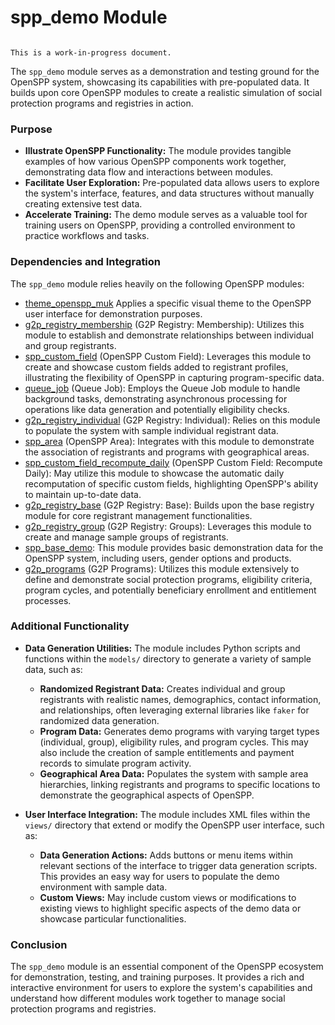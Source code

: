 # spp_demo Module

```{warning}

This is a work-in-progress document.
```

The `spp_demo` module serves as a demonstration and testing ground for the OpenSPP system, showcasing its capabilities with pre-populated data. It builds upon core OpenSPP modules to create a realistic simulation of social protection programs and registries in action.

### Purpose

* **Illustrate OpenSPP Functionality:** The module provides tangible examples of how various OpenSPP components work together, demonstrating data flow and interactions between modules.
* **Facilitate User Exploration:**  Pre-populated data allows users to explore the system's interface, features, and data structures without manually creating extensive test data. 
* **Accelerate Training:**  The demo module serves as a valuable tool for training users on OpenSPP, providing a controlled environment to practice workflows and tasks. 

### Dependencies and Integration

The `spp_demo` module relies heavily on the following OpenSPP modules:

* [theme_openspp_muk](theme_openspp_muk)  Applies a specific visual theme to the OpenSPP user interface for demonstration purposes.
* [g2p_registry_membership](g2p_registry_membership) (G2P Registry: Membership): Utilizes this module to establish and demonstrate relationships between individual and group registrants.
* [spp_custom_field](spp_custom_field) (OpenSPP Custom Field): Leverages this module to create and showcase custom fields added to registrant profiles, illustrating the flexibility of OpenSPP in capturing program-specific data.
* [queue_job](queue_job) (Queue Job):  Employs the Queue Job module to handle background tasks, demonstrating asynchronous processing for operations like data generation and potentially eligibility checks.
* [g2p_registry_individual](g2p_registry_individual) (G2P Registry: Individual):  Relies on this module to populate the system with sample individual registrant data.
* [spp_area](spp_area) (OpenSPP Area):  Integrates with this module to demonstrate the association of registrants and programs with geographical areas.
* [spp_custom_field_recompute_daily](spp_custom_field_recompute_daily) (OpenSPP Custom Field: Recompute Daily):  May utilize this module to showcase the automatic daily recomputation of specific custom fields, highlighting OpenSPP's ability to maintain up-to-date data. 
* [g2p_registry_base](g2p_registry_base) (G2P Registry: Base):  Builds upon the base registry module for core registrant management functionalities.
* [g2p_registry_group](g2p_registry_group) (G2P Registry: Groups): Leverages this module to create and manage sample groups of registrants.
* [spp_base_demo](spp_base_demo): This module provides basic demonstration data for the OpenSPP system, including users, gender options and products.
* [g2p_programs](g2p_programs) (G2P Programs):  Utilizes this module extensively to define and demonstrate social protection programs, eligibility criteria, program cycles, and potentially beneficiary enrollment and entitlement processes. 

### Additional Functionality 

* **Data Generation Utilities:**  The module includes Python scripts and functions within the `models/` directory to generate a variety of sample data, such as:
    * **Randomized Registrant Data:**  Creates individual and group registrants with realistic names, demographics, contact information, and relationships, often leveraging external libraries like `faker` for randomized data generation.
    * **Program Data:**  Generates demo programs with varying target types (individual, group), eligibility rules, and program cycles.  This may also include the creation of sample entitlements and payment records to simulate program activity. 
    * **Geographical Area Data:**  Populates the system with sample area hierarchies, linking registrants and programs to specific locations to demonstrate the geographical aspects of OpenSPP.

* **User Interface Integration:**  The module includes XML files within the `views/` directory that extend or modify the OpenSPP user interface, such as:
    * **Data Generation Actions:**  Adds buttons or menu items within relevant sections of the interface to trigger data generation scripts. This provides an easy way for users to populate the demo environment with sample data. 
    * **Custom Views:** May include custom views or modifications to existing views to highlight specific aspects of the demo data or showcase particular functionalities.  

### Conclusion

The `spp_demo` module is an essential component of the OpenSPP ecosystem for demonstration, testing, and training purposes. It provides a rich and interactive environment for users to explore the system's capabilities and understand how different modules work together to manage social protection programs and registries. 
